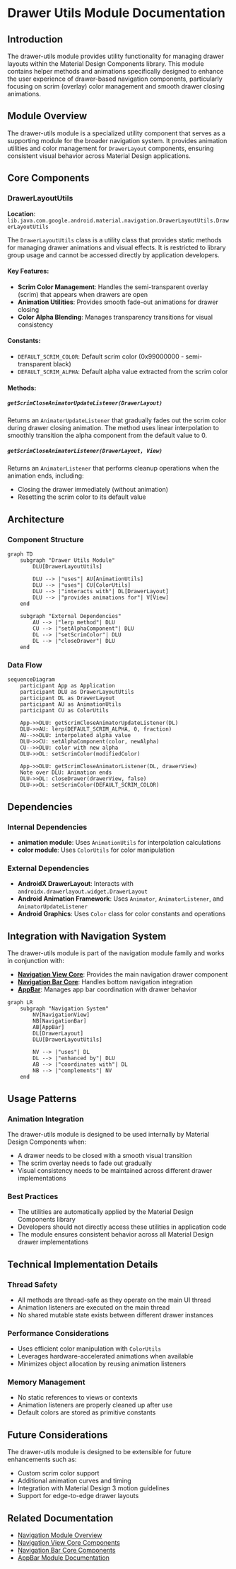 # Drawer Utils Module Documentation

## Introduction

The drawer-utils module provides utility functionality for managing drawer layouts within the Material Design Components library. This module contains helper methods and animations specifically designed to enhance the user experience of drawer-based navigation components, particularly focusing on scrim (overlay) color management and smooth drawer closing animations.

## Module Overview

The drawer-utils module is a specialized utility component that serves as a supporting module for the broader navigation system. It provides animation utilities and color management for `DrawerLayout` components, ensuring consistent visual behavior across Material Design applications.

## Core Components

### DrawerLayoutUtils

**Location**: `lib.java.com.google.android.material.navigation.DrawerLayoutUtils.DrawerLayoutUtils`

The `DrawerLayoutUtils` class is a utility class that provides static methods for managing drawer animations and visual effects. It is restricted to library group usage and cannot be accessed directly by application developers.

#### Key Features:
- **Scrim Color Management**: Handles the semi-transparent overlay (scrim) that appears when drawers are open
- **Animation Utilities**: Provides smooth fade-out animations for drawer closing
- **Color Alpha Blending**: Manages transparency transitions for visual consistency

#### Constants:
- `DEFAULT_SCRIM_COLOR`: Default scrim color (0x99000000 - semi-transparent black)
- `DEFAULT_SCRIM_ALPHA`: Default alpha value extracted from the scrim color

#### Methods:

##### `getScrimCloseAnimatorUpdateListener(DrawerLayout)`
Returns an `AnimatorUpdateListener` that gradually fades out the scrim color during drawer closing animation. The method uses linear interpolation to smoothly transition the alpha component from the default value to 0.

##### `getScrimCloseAnimatorListener(DrawerLayout, View)`
Returns an `AnimatorListener` that performs cleanup operations when the animation ends, including:
- Closing the drawer immediately (without animation)
- Resetting the scrim color to its default value

## Architecture

### Component Structure

```mermaid
graph TD
    subgraph "Drawer Utils Module"
        DLU[DrawerLayoutUtils]
        
        DLU --> |"uses"| AU[AnimationUtils]
        DLU --> |"uses"| CU[ColorUtils]
        DLU --> |"interacts with"| DL[DrawerLayout]
        DLU --> |"provides animations for"| V[View]
    end
    
    subgraph "External Dependencies"
        AU --> |"lerp method"| DLU
        CU --> |"setAlphaComponent"| DLU
        DL --> |"setScrimColor"| DLU
        DL --> |"closeDrawer"| DLU
    end
```

### Data Flow

```mermaid
sequenceDiagram
    participant App as Application
    participant DLU as DrawerLayoutUtils
    participant DL as DrawerLayout
    participant AU as AnimationUtils
    participant CU as ColorUtils
    
    App->>DLU: getScrimCloseAnimatorUpdateListener(DL)
    DLU->>AU: lerp(DEFAULT_SCRIM_ALPHA, 0, fraction)
    AU-->>DLU: interpolated alpha value
    DLU->>CU: setAlphaComponent(color, newAlpha)
    CU-->>DLU: color with new alpha
    DLU->>DL: setScrimColor(modifiedColor)
    
    App->>DLU: getScrimCloseAnimatorListener(DL, drawerView)
    Note over DLU: Animation ends
    DLU->>DL: closeDrawer(drawerView, false)
    DLU->>DL: setScrimColor(DEFAULT_SCRIM_COLOR)
```

## Dependencies

### Internal Dependencies
- **animation module**: Uses `AnimationUtils` for interpolation calculations
- **color module**: Uses `ColorUtils` for color manipulation

### External Dependencies
- **AndroidX DrawerLayout**: Interacts with `androidx.drawerlayout.widget.DrawerLayout`
- **Android Animation Framework**: Uses `Animator`, `AnimatorListener`, and `AnimatorUpdateListener`
- **Android Graphics**: Uses `Color` class for color constants and operations

## Integration with Navigation System

The drawer-utils module is part of the navigation module family and works in conjunction with:

- **[Navigation View Core](navigation-view-core.md)**: Provides the main navigation drawer component
- **[Navigation Bar Core](navigation-bar-core.md)**: Handles bottom navigation integration
- **[AppBar](appbar.md)**: Manages app bar coordination with drawer behavior

```mermaid
graph LR
    subgraph "Navigation System"
        NV[NavigationView]
        NB[NavigationBar]
        AB[AppBar]
        DL[DrawerLayout]
        DLU[DrawerLayoutUtils]
        
        NV --> |"uses"| DL
        DL --> |"enhanced by"| DLU
        AB --> |"coordinates with"| DL
        NB --> |"complements"| NV
    end
```

## Usage Patterns

### Animation Integration
The drawer-utils module is designed to be used internally by Material Design Components when:
- A drawer needs to be closed with a smooth visual transition
- The scrim overlay needs to fade out gradually
- Visual consistency needs to be maintained across different drawer implementations

### Best Practices
- The utilities are automatically applied by the Material Design Components library
- Developers should not directly access these utilities in application code
- The module ensures consistent behavior across all Material Design drawer implementations

## Technical Implementation Details

### Thread Safety
- All methods are thread-safe as they operate on the main UI thread
- Animation listeners are executed on the main thread
- No shared mutable state exists between different drawer instances

### Performance Considerations
- Uses efficient color manipulation with `ColorUtils`
- Leverages hardware-accelerated animations when available
- Minimizes object allocation by reusing animation listeners

### Memory Management
- No static references to views or contexts
- Animation listeners are properly cleaned up after use
- Default colors are stored as primitive constants

## Future Considerations

The drawer-utils module is designed to be extensible for future enhancements such as:
- Custom scrim color support
- Additional animation curves and timing
- Integration with Material Design 3 motion guidelines
- Support for edge-to-edge drawer layouts

## Related Documentation

- [Navigation Module Overview](navigation.md)
- [Navigation View Core Components](navigation-view-core.md)
- [Navigation Bar Core Components](navigation-bar-core.md)
- [AppBar Module Documentation](appbar.md)